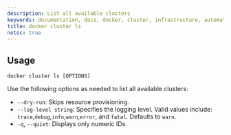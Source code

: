 ```yaml
---
description: List all available clusters
keywords: documentation, docs, docker, cluster, infrastructure, automation
title: docker cluster ls
notoc: true
---
```


## Usage
```
docker cluster ls [OPTIONS]
```
Use the following options as needed to list all available clusters:

- `--dry-run`: Skips resource provisioning.
- `--log-level string`: Specifies the logging level. Valid values include: `trace`,`debug`,`info`,`warn`,`error`, and `fatal`. Defaults to `warn`.
- `-q`, `--quiet`: Displays only numeric IDs.
